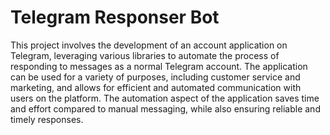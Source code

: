 # Telegram Responser Bot
This project involves the development of an account application on Telegram, leveraging various libraries to automate the process of responding to messages as a normal Telegram account. The application can be used for a variety of purposes, including customer service and marketing, and allows for efficient and automated communication with users on the platform. The automation aspect of the application saves time and effort compared to manual messaging, while also ensuring reliable and timely responses.
